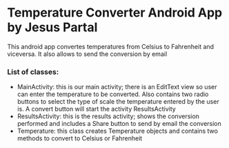 # Temperature Converter Android App by Jesus Partal
This android app convertes temperatures from Celsius to Fahrenheit and viceversa. It also allows to send the conversion by email

### List of classes:
- MainActivity: this is our main activity; there is an EditText view so user can enter the temperature to be converted. Also contains two radio buttons to select the type of scale the temperature entered by the user is. A convert button will start the activity ResultsActivity
- ResultsActivity: this is the results activity; shows the conversion performed and includes a Share button to send by email the conversion
- Temperature: this class creates Temperature objects and contains two methods to convert to Celsius or Fahrenheit

